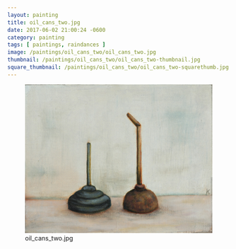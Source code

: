 ```yaml
---
layout: painting
title: oil_cans_two.jpg
date: 2017-06-02 21:00:24 -0600
category: painting
tags: [ paintings, raindances ]
image: /paintings/oil_cans_two/oil_cans_two.jpg
thumbnail: /paintings/oil_cans_two/oil_cans_two-thumbnail.jpg
square_thumbnail: /paintings/oil_cans_two/oil_cans_two-squarethumb.jpg
---
```


<figure class="fullwidth"><img src="/paintings/oil_cans_two/oil_cans_two.jpg" alt="A painting titled: oil_cans_two.jpg by painter Kyle Cunningham" /><figcaption>oil_cans_two.jpg</figcaption></figure>
